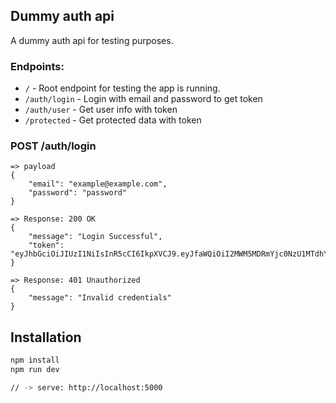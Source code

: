 ## Dummy auth api

A dummy auth api for testing purposes.

### Endpoints:

- `/` - Root endpoint for testing the app is running.
- `/auth/login` - Login with email and password to get token
- `/auth/user` - Get user info with token
- `/protected` - Get protected data with token

### POST /auth/login

```
=> payload
{
    "email": "example@example.com",
    "password": "password"
}

=> Response: 200 OK
{
    "message": "Login Successful",
    "token": "eyJhbGciOiJIUzI1NiIsInR5cCI6IkpXVCJ9.eyJfaWQiOiI2MWM5MDRmYjc0NzU1MTdhYWQzOTA2MzAiLCJuYW1lIjoiSm9obiBEb2UiLCJlbWFpbCI6ImV4YW1wbGVAZXhhbXBsZS5jb20iLCJhdmF0YXIiOiJodHRwczovL2F2YXRhcnMuZ2l0aHVidXNlcmNvbnRlbnQuY29tL3UvNzYxMTc0Nj92PTQiLCJpYXQiOjE2NTg1ODc0NDl9.8OAg1IeWRbHkF_3xKmJo6JKEkxXZ6gRwmqCB1ZtJYKE"
}

=> Response: 401 Unauthorized
{
    "message": "Invalid credentials"
}
```

## Installation

```bash
npm install
npm run dev

// -> serve: http://localhost:5000
```

